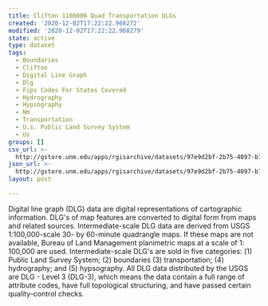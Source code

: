 ```yaml
---
title: Clifton 1100000 Quad Transportation DLGs
created: '2020-12-02T17:22:22.968272'
modified: '2020-12-02T17:22:22.968279'
state: active
type: dataset
tags:
  - Boundaries
  - Clifton
  - Digital Line Graph
  - Dlg
  - Fips Codes For States Covered
  - Hydrography
  - Hypsography
  - Nm
  - Transportation
  - U.s. Public Land Survey System
  - Us
groups: []
csv_url: >-
  http://gstore.unm.edu/apps/rgisarchive/datasets/97e9d2bf-2b75-4097-b716-141f49d8e9ba/tcliftonshp.derived.csv
json_url: >-
  http://gstore.unm.edu/apps/rgisarchive/datasets/97e9d2bf-2b75-4097-b716-141f49d8e9ba/tcliftonshp.derived.json
layout: post

---
```


Digital line graph (DLG) data are digital representations of
cartographic information. DLG's of map features are
converted to digital form from maps and related sources.
Intermediate-scale DLG data are derived from USGS
1:100,000-scale 30- by 60-minute quadrangle maps. If these
maps are not available, Bureau of Land Management
planimetric maps at a scale of 1: 100,000 are used.
Intermediate-scale DLG's are sold in five categories: (1)
Public Land Survey System; (2) boundaries (3)
transportation; (4) hydrography; and (5) hypsography. All
DLG data distributed by the USGS are DLG - Level 3 (DLG-3),
which means the data contain a full range of attribute
codes, have full topological structuring, and have passed
certain quality-control checks.

